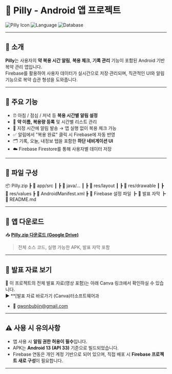 # 📱 Pilly - Android 앱 프로젝트

![Pilly Icon](https://img.shields.io/badge/platform-Android-green?logo=android)
![Language](https://img.shields.io/badge/language-Java-blue?logo=java)
![Database](https://img.shields.io/badge/Firebase-Firestore-orange?logo=firebase)

---

## 🧠 소개

**Pilly**는 사용자의 **약 복용 시간 알림**, **복용 체크**, **기록 관리** 기능이 포함된 Android 기반 복약 관리 앱입니다.  
Firebase를 활용하여 사용자 데이터가 실시간으로 저장·관리되며, 직관적인 UI와 알림 기능으로 복약 습관 형성을 도와줍니다.

---

## 🔧 주요 기능

- ⏰ 아침 / 점심 / 저녁 등 **복용 시간별 알림 설정**
- 💊 **약 이름, 복용량 등록** 및 시간별 리스트 관리
- 🔔 지정 시간에 알림 발송 → 앱 실행 없이 복용 체크 가능
- ✅ 알림에서 "복용 완료" 클릭 시 Firebase에 자동 반영
- 🗂️ 기록, 오늘, 내정보 탭을 포함한 **하단 네비게이션 UI**
- ☁️ Firebase Firestore를 통해 사용자별 데이터 저장

---

## 📁 파일 구성

📦 Pilly.zip
┣ 📂 app/src
┃ ┣ 📂 java/...
┃ ┣ 📂 res/layout
┃ ┣ 📂 res/drawable
┃ ┣ 📂 res/values
┣ 📄 AndroidManifest.xml
┣ 📄 Firebase 설정 파일
┣ 📄 발표 자막
┣ 📄 README.md


---

## 🔽 앱 다운로드

📥 **[Pilly.zip 다운로드 (Google Drive)](https://drive.google.com/file/d/1ydb2cpfD5-CKIJzn2HpMp2WtInX3PLw0/view?usp=sharing)**  
> 전체 소스 코드, 실행 가능한 APK, 발표 자막 포함

---

## 🎥 발표 자료 보기

📌 이 프로젝트의 전체 발표 자료(영상 포함)는 아래 Canva 링크에서 확인하실 수 있습니다.  
▶️ **[발표 자료 바로가기 (Canva)터소프트웨어과  
- 📧 [gwonbubjin@gmail.com](mailto:gwonbubjin@gmail.com)

---

## ⚠ 사용 시 유의사항

- 앱 사용 시 **알림 권한 허용이 필수**입니다.  
- APK는 **Android 13 (API 33)** 기준으로 빌드되었습니다.  
- Firebase 연동은 개인 계정 기반으로 되어 있으며, 직접 배포 시 **Firebase 프로젝트 새로 구성**이 필요합니다.

---
